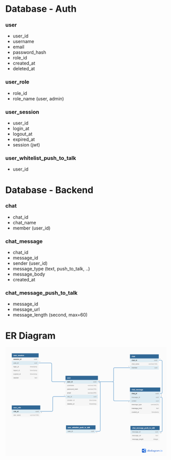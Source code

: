 # Database - Auth
### user
- user_id
- username
- email
- password_hash
- role_id
- created_at
- deleted_at

### user_role
- role_id
- role_name (user, admin)

### user_session
- user_id
- login_at
- logout_at
- expired_at
- session (jwt)

### user_whitelist_push_to_talk
- user_id


# Database - Backend
### chat
- chat_id
- chat_name
- member (user_id)

### chat_message
- chat_id
- message_id
- sender (user_id)
- message_type (text, push_to_talk, ..)
- message_body
- created_at

### chat_message_push_to_talk
- message_id
- message_url
- message_length (second, max=60)


# ER Diagram
![database design](database.png)